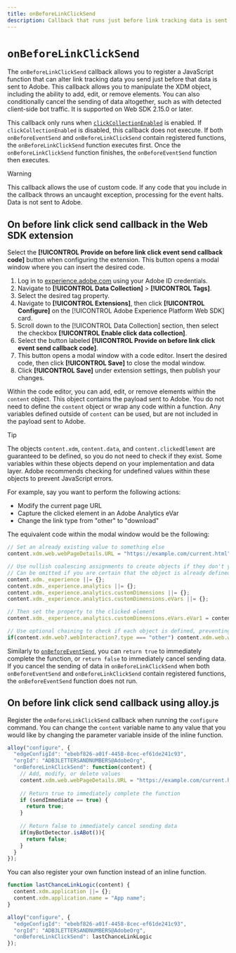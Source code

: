 ```yaml
---
title: onBeforeLinkClickSend
description: Callback that runs just before link tracking data is sent.
---
```

# `onBeforeLinkClickSend`

The `onBeforeLinkClickSend` callback allows you to register a JavaScript function that can alter link tracking data you send just before that data is sent to Adobe. This callback allows you to manipulate the XDM object, including the ability to add, edit, or remove elements. You can also conditionally cancel the sending of data altogether, such as with detected client-side bot traffic. It is supported on Web SDK 2.15.0 or later.

This callback only runs when [`clickCollectionEnabled`](clickcollectionenabled.md) is enabled. If `clickCollectionEnabled` is disabled, this callback does not execute. If both `onBeforeEventSend` and `onBeforeLinkClickSend` contain registered functions, the `onBeforeLinkClickSend` function executes first. Once the `onBeforeLinkClickSend` function finishes, the `onBeforeEventSend` function then executes.

>[!WARNING]
>
>This callback allows the use of custom code. If any code that you include in the callback throws an uncaught exception, processing for the event halts. Data is not sent to Adobe.

## On before link click send callback in the Web SDK extension

Select the **[!UICONTROL Provide on before link click event send callback code]** button when configuring the extension. This button opens a modal window where you can insert the desired code.

1. Log in to [experience.adobe.com](https://experience.adobe.com) using your Adobe ID credentials.
1. Navigate to **[!UICONTROL Data Collection]** > **[!UICONTROL Tags]**.
1. Select the desired tag property.
1. Navigate to **[!UICONTROL Extensions]**, then click **[!UICONTROL Configure]** on the [!UICONTROL Adobe Experience Platform Web SDK] card.
1. Scroll down to the [!UICONTROL Data Collection] section, then select the checkbox **[!UICONTROL Enable click data collection]**.
1. Select the button labeled **[!UICONTROL Provide on before link click event send callback code]**.
1. This button opens a modal window with a code editor. Insert the desired code, then click **[!UICONTROL Save]** to close the modal window.
1. Click **[!UICONTROL Save]** under extension settings, then publish your changes.

Within the code editor, you can add, edit, or remove elements within the `content` object. This object contains the payload sent to Adobe. You do not need to define the `content` object or wrap any code within a function. Any variables defined outside of `content` can be used, but are not included in the payload sent to Adobe.

>[!TIP]
>
>The objects `content.xdm`, `content.data`, and `content.clickedElement` are guaranteed to be defined, so you do not need to check if they exist. Some variables within these objects depend on your implementation and data layer. Adobe recommends checking for undefined values within these objects to prevent JavaScript errors.

For example, say you want to perform the following actions:

* Modify the current page URL
* Capture the clicked element in an Adobe Analytics eVar
* Change the link type from "other" to "download"

The equivalent code within the modal window would be the following:

```js
// Set an already existing value to something else
content.xdm.web.webPageDetails.URL = "https://example.com/current.html";

// Use nullish coalescing assignments to create objects if they don't yet exist, preventing undefined errors. 
// Can be omitted if you are certain that the object is already defined
content.xdm._experience ||= {};
content.xdm._experience.analytics ||= {};
content.xdm._experience.analytics.customDimensions ||= {};
content.xdm._experience.analytics.customDimensions.eVars ||= {};

// Then set the property to the clicked element
content.xdm._experience.analytics.customDimensions.eVars.eVar1 = content.clickedElement;

// Use optional chaining to check if each object is defined, preventing undefined errors
if(content.xdm.web?.webInteraction?.type === "other") content.xdm.web.webInteraction.type = "download";
```

Similarly to [`onBeforeEventSend`](onbeforeeventsend.md), you can `return true` to immediately complete the function, or `return false` to immediately cancel sending data. If you cancel the sending of data in `onBeforeLinkClickSend` when both `onBeforeEventSend` and `onBeforeLinkClickSend` contain registered functions, the `onBeforeEventSend` function does not run.

## On before link click send callback using alloy.js

Register the `onBeforeLinkClickSend` callback when running the `configure` command. You can change the `content` variable name to any value that you would like by changing the parameter variable inside of the inline function.

```js
alloy("configure", {
  "edgeConfigId": "ebebf826-a01f-4458-8cec-ef61de241c93",
  "orgId": "ADB3LETTERSANDNUMBERS@AdobeOrg",
  "onBeforeLinkClickSend": function(content) {
    // Add, modify, or delete values
    content.xdm.web.webPageDetails.URL = "https://example.com/current.html";
    
    // Return true to immediately complete the function
    if (sendImmediate == true) {
      return true;
    }
    
    // Return false to immediately cancel sending data
    if(myBotDetector.isABot()){
      return false;
    }
  }
});
```

You can also register your own function instead of an inline function.

```js
function lastChanceLinkLogic(content) {
  content.xdm.application ||= {};
  content.xdm.application.name = "App name";
}

alloy("configure", {
  "edgeConfigId": "ebebf826-a01f-4458-8cec-ef61de241c93",
  "orgId": "ADB3LETTERSANDNUMBERS@AdobeOrg",
  "onBeforeLinkClickSend": lastChanceLinkLogic
});    
```
